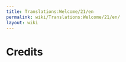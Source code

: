 ```yaml
---
title: Translations:Welcome/21/en
permalink: wiki/Translations:Welcome/21/en/
layout: wiki
---
```


# Credits
